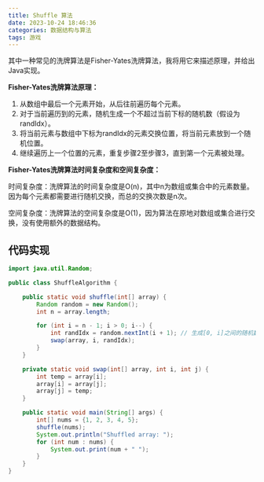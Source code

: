 ```yaml
---
title: Shuffle 算法
date: 2023-10-24 18:46:36
categories: 数据结构与算法
tags: 游戏
---
```


其中一种常见的洗牌算法是Fisher-Yates洗牌算法，我将用它来描述原理，并给出Java实现。

**Fisher-Yates洗牌算法原理：**

1. 从数组中最后一个元素开始，从后往前遍历每个元素。
2. 对于当前遍历到的元素，随机生成一个不超过当前下标的随机数（假设为randIdx）。
3. 将当前元素与数组中下标为randIdx的元素交换位置，将当前元素放到一个随机位置。
4. 继续遍历上一个位置的元素，重复步骤2至步骤3，直到第一个元素被处理。

**Fisher-Yates洗牌算法时间复杂度和空间复杂度：**

时间复杂度：洗牌算法的时间复杂度是O(n)，其中n为数组或集合中的元素数量。因为每个元素都需要进行随机交换，而总的交换次数是n次。

空间复杂度：洗牌算法的空间复杂度是O(1)，因为算法在原地对数组或集合进行交换，没有使用额外的数据结构。

## 代码实现

```java
import java.util.Random;

public class ShuffleAlgorithm {

    public static void shuffle(int[] array) {
        Random random = new Random();
        int n = array.length;

        for (int i = n - 1; i > 0; i--) {
            int randIdx = random.nextInt(i + 1); // 生成[0, i]之间的随机数
            swap(array, i, randIdx);
        }
    }

    private static void swap(int[] array, int i, int j) {
        int temp = array[i];
        array[i] = array[j];
        array[j] = temp;
    }

    public static void main(String[] args) {
        int[] nums = {1, 2, 3, 4, 5};
        shuffle(nums);
        System.out.println("Shuffled array: ");
        for (int num : nums) {
            System.out.print(num + " ");
        }
    }
}

```

